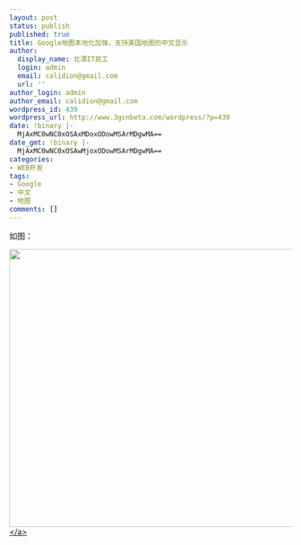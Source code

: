 ```yaml
---
layout: post
status: publish
published: true
title: Google地图本地化加强，支持美国地图的中文显示
author:
  display_name: 北漂IT民工
  login: admin
  email: calidion@gmail.com
  url: ''
author_login: admin
author_email: calidion@gmail.com
wordpress_id: 439
wordpress_url: http://www.3gcnbeta.com/wordpress/?p=439
date: !binary |-
  MjAxMC0wNC0xOSAxMDoxODowMSArMDgwMA==
date_gmt: !binary |-
  MjAxMC0wNC0xOSAwMjoxODowMSArMDgwMA==
categories:
- WEB开发
tags:
- Google
- 中文
- 地图
comments: []
---
```

<p>如图：</p>
<p><a rel="attachment wp-att-440" href="http:&#47;&#47;www.3gcnbeta.com&#47;wordpress&#47;2010&#47;04&#47;19&#47;google%e5%9c%b0%e5%9b%be%e6%9c%ac%e5%9c%b0%e5%8c%96%e5%8a%a0%e5%bc%ba%ef%bc%8c%e6%94%af%e6%8c%81%e7%be%8e%e5%9b%bd%e5%9c%b0%e5%9b%be%e7%9a%84%e4%b8%ad%e6%96%87%e6%98%be%e7%a4%ba&#47;screenshot&#47;"><img class="aligncenter size-large wp-image-440" title="Screenshot" src="http:&#47;&#47;www.3gcnbeta.com&#47;wordpress&#47;wp-content&#47;uploads&#47;2010&#47;04&#47;Screenshot-1024x496.png" alt="" width="1024" height="496" &#47;><&#47;a></p>
